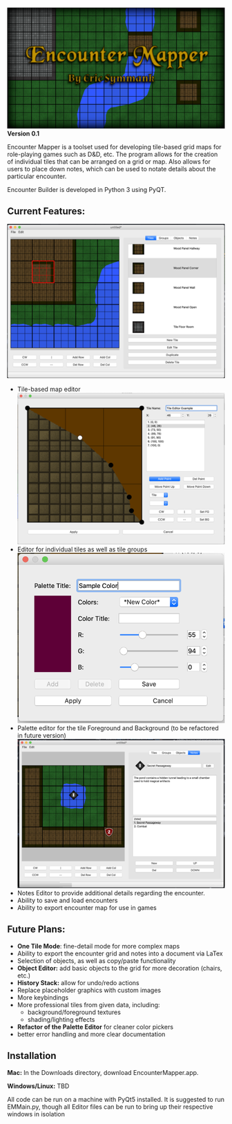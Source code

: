 ![Encounter Mapper 0.1](res/Title.png)
**Version 0.1**

Encounter Mapper is a toolset used for developing tile-based
grid maps for role-playing games such as D&D, etc. The
program allows for the creation of individual tiles that
can be arranged on a grid or map. Also allows for users to place down notes, which can be used to notate details about the particular encounter.

Encounter Builder is developed in Python 3 using PyQT.

## **Current Features:**

![Map Editor Screen](res/Map_Screen.png)
- Tile-based map editor
![Tile Editor Screen](res/Tile_Screen.png)
- Editor for individual tiles as well as tile groups
![Color Palette Screen](res/Palette_Screen.png)
- Palette editor for the tile Foreground and Background (to be refactored in future version)
![Note Objects](res/Note_Screen.png)
- Notes Editor to provide additional details regarding the encounter.
- Ability to save and load encounters
- Ability to export encounter map for use in games

## **Future Plans:**
- **One Tile Mode**: fine-detail mode for more complex maps
- Ability to export the encounter grid and notes into a document via LaTex
- Selection of objects, as well as copy/paste functionality
- **Object Editor:** add basic objects to the grid for more decoration (chairs, etc.)
- **History Stack:** allow for undo/redo actions
- Replace placeholder graphics with custom images
- More keybindings
- More professional tiles from given data, including:
    - background/foreground textures
    - shading/lighting effects
- **Refactor of the Palette Editor** for cleaner color pickers
- better error handling and more clear documentation

## **Installation**
**Mac:** In the Downloads directory, download EncounterMapper.app.

**Windows/Linux:** TBD

All code can be run on a machine with PyQt5 installed. It is suggested to run EMMain.py, though all Editor files can be run to bring up their respective windows in isolation

